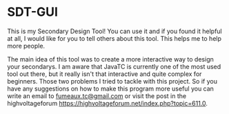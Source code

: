 # SDT-GUI
This is my Secondary Design Tool!
You can use it and if you found it helpful at all, I would like for you to tell others about this tool. This helps me to help more people.

The main idea of this tool was to create a more interactive way to design your secondarys. I am aware that JavaTC is currently one of the most used tool out there, but it really isn't that interactive and quite complex for beginners. Those two problems I tried to tackle with this project. So if you have any suggestions on how to make this program more useful you can write an email to fumeaux.tc@gmail.com or visit the post in the highvoltageforum https://highvoltageforum.net/index.php?topic=611.0.
